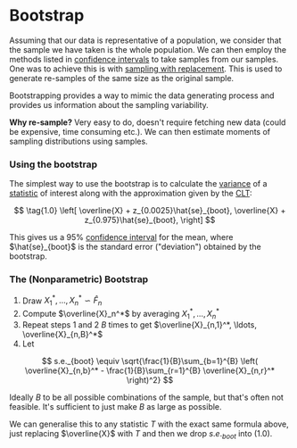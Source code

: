 # Bootstrap

Assuming that our data is representative of a population, we consider that the
sample we have taken is the whole population. We can then employ the methods
listed in [confidence intervals](202210201346) to take samples from our samples.
One was to achieve this is with [sampling with replacement](202210201523). This
is used to generate re-samples of the same size as the original sample.

Bootstrapping provides a way to mimic the data generating process and provides
us information about the sampling variability.

**Why re-sample?** Very easy to do, doesn't require fetching new data (could be
expensive, time consuming etc.). We can then estimate moments of sampling
distributions using samples.

### Using the bootstrap

The simplest way to use the bootstrap is to calculate the
[variance](202210081517) of a [statistic](202210101627) of interest along with
the approximation given by the [CLT](202210151509):

$$
\tag{1.0} \left[
\overline{X} + z_{0.0025}\hat{se}_{boot},
\overline{X} + z_{0.975}\hat{se}_{boot},
\right]
$$

This gives us a 95% [confidence interval](202210201346) for the mean, where
$\hat{se}_{boot}$ is the standard error ("deviation") obtained by the bootstrap.

### The (Nonparametric) Bootstrap

1. Draw $X_1^*, \ldots, X_n^* \backsim \hat{F}_n$ 
1. Compute $\overline{X}_n^*$ by averaging $X_1^*, \ldots, X_n^*$
1. Repeat steps 1 and 2 $B$ times to get $\overline{X}_{n,1}^*, \ldots, \overline{X}_{n,B}^*$
1. Let

$$
s.e._{boot} \equiv \sqrt{\frac{1}{B}\sum_{b=1}^{B} \left( \overline{X}_{n,b}^* -
\frac{1}{B}\sum_{r=1}^{B} \overline{X}_{n,r}^* \right)^2}
$$

Ideally $B$ to be all possible combinations of the sample, but that's often not
feasible. It's sufficient to just make $B$ as large as possible.

We can generalise this to any statistic $T$ with the exact same formula above,
just replacing $\overline{X}$ with $T$ and then we drop $s.e._{boot}$ into $(1.0)$.
